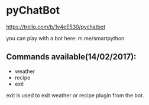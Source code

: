 # pyChatBot
https://trello.com/b/1v4eE530/pychatbot

you can play with a bot here:
m.me/smartpython
## Commands available(14/02/2017):

* weather
* recipe
* exit 

exit is used to exit weather or recipe plugin from the bot.
